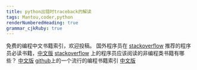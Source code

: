 ```yaml
---
title: python出错时traceback的解读
tags: Mantou,coder,python
renderNumberedHeading: true
grammar_cjkRuby: true
---
```





免费的编程中文书籍索引，欢迎投稿。
国外程序员在 <a href="http://stackoverflow.com/questions/1711/what-is-the-single-most-influential-book-every-programmer-should-read/1713%231713" rel="nofollow">stackoverflow</a> 推荐的程序员必读书籍，<a href="http://justjavac.com/other/2012/05/15/qualified-programmer-should-read-what-books.html" title="一个合格的程序员应该读过哪些书" rel="nofollow">中文版</a>
<a href="http://stackoverflow.com/questions/38210/what-non-programming-books-should-programmers-read" rel="nofollow">stackoverflow</a> 上的程序员应该阅读的非编程类书籍有哪些？ <a href="/Hacker233/free-programming-books-zh_CN/blob/master/what-non-programming-books-should-programmers-read.md">中文版</a>
<a href="https://github.com/vhf/free-programming-books">github</a>上的一个流行的编程书籍索引  <a href="https://github.com/vhf/free-programming-books/blob/master/free-programming-books-zh.md">中文版</a>